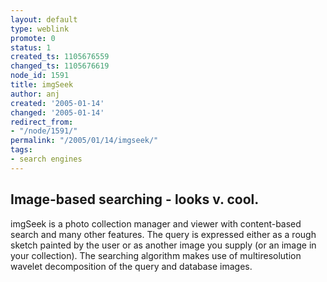 ```yaml
---
layout: default
type: weblink
promote: 0
status: 1
created_ts: 1105676559
changed_ts: 1105676619
node_id: 1591
title: imgSeek
author: anj
created: '2005-01-14'
changed: '2005-01-14'
redirect_from:
- "/node/1591/"
permalink: "/2005/01/14/imgseek/"
tags:
- search engines
---
```

Image-based searching - looks v. cool.
----
imgSeek is a photo collection manager and viewer with content-based search and many other features. The query is expressed either as a rough sketch painted by the user or as another image you supply (or an image in your collection). The searching algorithm makes use of multiresolution wavelet decomposition of the query and database images.
